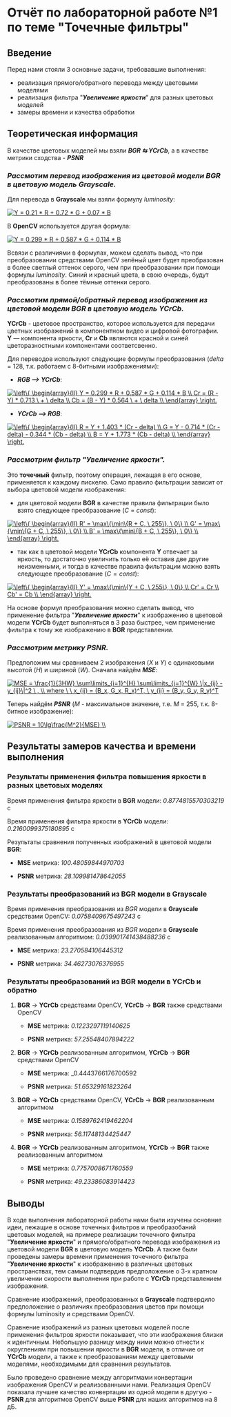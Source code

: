# Отчёт по лабораторной работе №1 по теме "Точечные фильтры"

## Введение
Перед нами стояли 3 основные задачи, требовавшие выполнения:
* реализация прямого/обратного перевода между цветовыми моделями
* реализация фильтра "___Увеличение яркости___" для разных цветовых моделей
* замеры времени и качества обработки

## Теоретическая информация
В качестве цветовых моделей мы взяли ___BGR ⇆ YCrCb___, а в качестве метрики сходства - ___PSNR___

### _Рассмотим перевод изображения из цветовой модели __BGR__ в цветовую модель __Grayscale__._
Для перевода в __Grayscale__ мы взяли формулу _luminosity_:

<a href="https://www.codecogs.com/eqnedit.php?latex=Y&space;=&space;0.21&space;*&space;R&space;&plus;&space;0.72&space;*&space;G&space;&plus;&space;0.07&space;*&space;B" target="_blank"><img src="https://latex.codecogs.com/gif.latex?Y&space;=&space;0.21&space;*&space;R&space;&plus;&space;0.72&space;*&space;G&space;&plus;&space;0.07&space;*&space;B" title="Y = 0.21 * R + 0.72 * G + 0.07 * B" /></a>

В __OpenCV__ используется другая формула:

<a href="https://www.codecogs.com/eqnedit.php?latex=Y&space;=&space;0.299&space;*&space;R&space;&plus;&space;0.587&space;*&space;G&space;&plus;&space;0.114&space;*&space;B" target="_blank"><img src="https://latex.codecogs.com/gif.latex?Y&space;=&space;0.299&space;*&space;R&space;&plus;&space;0.587&space;*&space;G&space;&plus;&space;0.114&space;*&space;B" title="Y = 0.299 * R + 0.587 * G + 0.114 * B" /></a>

Всвязи с различиями в формулах, можем сделать вывод, что при преобразовании средствами OpenCV зелёный цвет будет преобразован в более светлый оттенок серого, чем при преобразовании при помощи формулы _luminosity_. Синий и красный цвета, в свою очередь, будут преобразованы в более тёмные оттенки серого.

### _Рассмотим прямой/обратный перевод изображения из цветовой модели __BGR__ в цветовую модель __YCrCb__._
__YCrCb__ - цветовое пространство, которое используется для передачи цветных изображений в компонентном видео и цифровой фотографии.
__Y__ — компонента яркости, __Cr__ и __Cb__ являются красной и синей цветоразностными компонентами соответсвенно.

Для переводов используют следующие формулы преобразования (_delta_ = 128, т.к. работаем с 8-битными изображениями):

* ___RGB ⟶ YCrCb___:


<a href="https://www.codecogs.com/eqnedit.php?latex=\left\{&space;\begin{array}{ll}&space;Y&space;=&space;0.299&space;*&space;R&space;&plus;&space;0.587&space;*&space;G&space;&plus;&space;0.114&space;*&space;B&space;\\&space;Cr&space;=&space;(R&space;-&space;Y)&space;*&space;0.713&space;\&space;&plus;&space;\&space;delta&space;\\&space;Cb&space;=&space;(B&space;-&space;Y)&space;*&space;0.564&space;\&space;&plus;&space;\&space;delta&space;\\&space;\end{array}&space;\right." target="_blank"><img src="https://latex.codecogs.com/gif.latex?\left\{&space;\begin{array}{ll}&space;Y&space;=&space;0.299&space;*&space;R&space;&plus;&space;0.587&space;*&space;G&space;&plus;&space;0.114&space;*&space;B&space;\\&space;Cr&space;=&space;(R&space;-&space;Y)&space;*&space;0.713&space;\&space;&plus;&space;\&space;delta&space;\\&space;Cb&space;=&space;(B&space;-&space;Y)&space;*&space;0.564&space;\&space;&plus;&space;\&space;delta&space;\\&space;\end{array}&space;\right." title="\left\{ \begin{array}{ll} Y = 0.299 * R + 0.587 * G + 0.114 * B \\ Cr = (R - Y) * 0.713 \ + \ delta \\ Cb = (B - Y) * 0.564 \ + \ delta \\ \end{array} \right." /></a>

* ___YCrCb ⟶ RGB___:


<a href="https://www.codecogs.com/eqnedit.php?latex=\left\{&space;\begin{array}{ll}&space;R&space;=&space;Y&space;&plus;&space;1.403&space;*&space;(Cr&space;-&space;delta)&space;\\&space;G&space;=&space;Y&space;-&space;0.714&space;*&space;(Cr&space;-&space;delta)&space;-&space;0.344&space;*&space;(Cb&space;-&space;delta)&space;\\&space;B&space;=&space;Y&space;&plus;&space;1.773&space;*&space;(Cb&space;-&space;delta)&space;\\&space;\end{array}&space;\right." target="_blank"><img src="https://latex.codecogs.com/gif.latex?\left\{&space;\begin{array}{ll}&space;R&space;=&space;Y&space;&plus;&space;1.403&space;*&space;(Cr&space;-&space;delta)&space;\\&space;G&space;=&space;Y&space;-&space;0.714&space;*&space;(Cr&space;-&space;delta)&space;-&space;0.344&space;*&space;(Cb&space;-&space;delta)&space;\\&space;B&space;=&space;Y&space;&plus;&space;1.773&space;*&space;(Cb&space;-&space;delta)&space;\\&space;\end{array}&space;\right." title="\left\{ \begin{array}{ll} R = Y + 1.403 * (Cr - delta) \\ G = Y - 0.714 * (Cr - delta) - 0.344 * (Cb - delta) \\ B = Y + 1.773 * (Cb - delta) \\ \end{array} \right." /></a>

### _Рассмотрим фильтр "___Увеличение яркости___"._
Это __точечный__ фильтр, поэтому операция, лежащая в его основе, применяется к каждому пискелю. Само правило фильтрации зависит от выбора цветовой модели изображения:

* для цветовой модели __BGR__ в качестве правила фильтрации было взято следующее преобразование (_С_ = _const_):


<a href="https://www.codecogs.com/eqnedit.php?latex=\left\{&space;\begin{array}{ll}&space;R'&space;=&space;\max\{\min\{R&space;&plus;&space;C,&space;\&space;255\},&space;\&space;0\}&space;\\&space;G'&space;=&space;\max\{\min\{G&space;&plus;&space;C,&space;\&space;255\},&space;\&space;0\}&space;\\&space;B'&space;=&space;\max\{\min\{B&space;&plus;&space;C,&space;\&space;255\},&space;\&space;0\}&space;\\&space;\end{array}&space;\right." target="_blank"><img src="https://latex.codecogs.com/gif.latex?\left\{&space;\begin{array}{ll}&space;R'&space;=&space;\max\{\min\{R&space;&plus;&space;C,&space;\&space;255\},&space;\&space;0\}&space;\\&space;G'&space;=&space;\max\{\min\{G&space;&plus;&space;C,&space;\&space;255\},&space;\&space;0\}&space;\\&space;B'&space;=&space;\max\{\min\{B&space;&plus;&space;C,&space;\&space;255\},&space;\&space;0\}&space;\\&space;\end{array}&space;\right." title="\left\{ \begin{array}{ll} R' = \max\{\min\{R + C, \ 255\}, \ 0\} \\ G' = \max\{\min\{G + C, \ 255\}, \ 0\} \\ B' = \max\{\min\{B + C, \ 255\}, \ 0\} \\ \end{array} \right." /></a>

* так как в цветовой модели __YCrCb__ компонента __Y__ отвечает за яркость, то достаточно увеличить только её оставив две другие неизменными, и тогда в качестве правила фильтрации можно взять следующее преобразование ($С = const$):


<a href="https://www.codecogs.com/eqnedit.php?latex=\left\{&space;\begin{array}{ll}&space;Y'&space;=&space;\max\{\min\{Y&space;&plus;&space;C,&space;\&space;255\},&space;\&space;0\}&space;\\&space;Cr'&space;=&space;Cr&space;\\&space;Cb'&space;=&space;Cb&space;\\&space;\end{array}&space;\right." target="_blank"><img src="https://latex.codecogs.com/gif.latex?\left\{&space;\begin{array}{ll}&space;Y'&space;=&space;\max\{\min\{Y&space;&plus;&space;C,&space;\&space;255\},&space;\&space;0\}&space;\\&space;Cr'&space;=&space;Cr&space;\\&space;Cb'&space;=&space;Cb&space;\\&space;\end{array}&space;\right." title="\left\{ \begin{array}{ll} Y' = \max\{\min\{Y + C, \ 255\}, \ 0\} \\ Cr' = Cr \\ Cb' = Cb \\ \end{array} \right." /></a>

На основе формул преобразования можно сделать вывод, что применение фильтра "___Увеличение яркости___" к изображению в цветовой модели __YCrCb__ будет выполняться в 3 раза быстрее, чем применение фильтра к тому же изображению в __BGR__ представлении.

### _Рассмотрим метрику ___PSNR___._
Предположим мы сравниваем 2 изображения (_X_ и _Y_) с одинаковыми высотой (_H_) и шириной (_W_).
Сначала найдём ___MSE___:

<a href="https://www.codecogs.com/eqnedit.php?latex=MSE&space;=&space;\frac{1}{3HW}&space;\sum\limits_{i=1}^{H}&space;\sum\limits_{j=1}^{W}&space;\|x_{ij}&space;-&space;y_{ij}\|^2&space;\&space;,&space;\\&space;where&space;\&space;\&space;x_{ij}&space;=&space;(B_x,&space;G_x,&space;R_x)^T,&space;\&space;y_{ij}&space;=&space;(B_y,&space;G_y,&space;R_y)^T" target="_blank"><img src="https://latex.codecogs.com/gif.latex?MSE&space;=&space;\frac{1}{3HW}&space;\sum\limits_{i=1}^{H}&space;\sum\limits_{j=1}^{W}&space;\|x_{ij}&space;-&space;y_{ij}\|^2&space;\&space;,&space;\\&space;where&space;\&space;\&space;x_{ij}&space;=&space;(B_x,&space;G_x,&space;R_x)^T,&space;\&space;y_{ij}&space;=&space;(B_y,&space;G_y,&space;R_y)^T" title="MSE = \frac{1}{3HW} \sum\limits_{i=1}^{H} \sum\limits_{j=1}^{W} \|x_{ij} - y_{ij}\|^2 \ , \\ where \ \ x_{ij} = (B_x, G_x, R_x)^T, \ y_{ij} = (B_y, G_y, R_y)^T" /></a>

Теперь найдём ___PSNR___ (_M_ - максимальное значение, т.е. _M_ = 255, т.к. 8-битное изображение):


<a href="https://www.codecogs.com/eqnedit.php?latex=PSNR&space;=&space;10\lg\frac{M^2}{MSE}&space;\\" target="_blank"><img src="https://latex.codecogs.com/gif.latex?PSNR&space;=&space;10\lg\frac{M^2}{MSE}&space;\\" title="PSNR = 10\lg\frac{M^2}{MSE} \\" /></a>

## Результаты замеров качества и времени выполнения

### Результаты применения фильтра повышения яркости в разных цветовых моделях
Время применения фильтра яркости в __BGR__ модели: _0.8774815570303219_ с

Время применения фильтра яркости в __YCrCb__ модели: _0.2160099375180895_ с

Результаты сравнения полученных изображений в цветовой модели __BGR__:

* __MSE__ метрика: _100.48059844970703_

* __PSNR__ метрика: _28.109981478642055_

### Результаты преобразований из __BGR__ модели в __Grayscale__
Время применения преобразования из _BGR_ модели в __Grayscale__ cредствами OpenCV: _0.0758409675497243_ с

Время применения преобразования из _BGR_ модели в __Grayscale__ реализованным алгоритмом: _0.039901741438488236_ с

* __MSE__ метрика: _23.270584106445312_

* __PSNR__ метрика: _34.46273076376955_

### Результаты преобразований из __BGR__ модели в __YCrCb__ и обратно

1. __BGR__ -> __YCrCb__ средствами OpenCV, __YCrCb__ -> __BGR__ также средствами OpenCV

    * __MSE__ метрика: _0.1223297119140625_

    * __PSNR__ метрика: _57.25548407894222_

2. __BGR__ -> __YCrCb__ реализованным алгоритмом, __YCrCb__ -> __BGR__ средствами OpenCV

    * __MSE__ метрика: _0.4443766176700592

    * __PSNR__ метрика: _51.65329161823264_

3. __BGR__ -> __YCrCb__ средствами OpenCV, __YCrCb__ -> __BGR__ реализованным алгоритмом

    * __MSE__ метрика: _0.1589762419462204_

    * __PSNR__ метрика: _56.11748134425447_

4. __BGR__ -> __YCrCb__ реализованным алгоритмом, __YCrCb__ -> __BGR__ также реализованным алгоритмом

    * __MSE__ метрика: _0.7757008671760559_

   * __PSNR__ метрика: _49.23386083914423_

## Выводы
В ходе выполнения лабораторной работы нами были изучены основние идеи, 
лежащие в основе точечных фильтров и преобразобаний цветовых моделей, на примере реализации точечного фильтра "__Увеличение яркости__" и прямого/обратного перевода изображения из цветовой модели __BGR__ в цветовую модель __YCrCb__. А также были проведены замеры времени применения точечного фильтра "__Увеличение яркости__" к изображению в различных цветовых пространствах, тем самым подтвердив предположение о 3-х кратном увеличении скорости выполнения при работе с __YCrCb__ представлением изображения.

Сравнение изображений, преобразованных в __Grayscale__ подтвердило предположение о различиях преобразования цветов при помощи формулы luminosity и средствами OpenCV.

Сравнение изображений из разных цветовых моделей после применения фильтров яркости показывает, что эти изображения близки к идентичным. Небольшую разницу между ними можно отнести к округлениям при повышении яркости в __BGR__ модели, в отличие от __YCrCb__ модели, а также к преобразованиям между цветовыми моделями, необходимыми для сравнения результатов.

Было проведено сравнение между алгоритмами конвертации изображения OpenCV и реализованными нами. Реализация OpenCV показала лучшее качество конвертации из одной модели в другую - __PSNR__ для алгоритмов OpenCV выше __PSNR__ для наших алгоритмов на 8 дБ.
